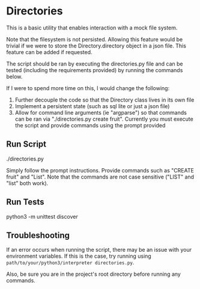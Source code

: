 # Directories

This is a basic utility that enables interaction with a mock file system.

Note that the filesystem is not persisted. Allowing this feature would be trivial if we were to store the Directory.directory object in a json file. This feature can be added if requested.

The script should be ran by executing the directories.py file and can be tested (including the requirements provided) by running the commands below.

If I were to spend more time on this, I would change the following:

1. Further decouple the code so that the Directory class lives in its own file
2. Implement a persistent state (such as sql lite or just a json file)
3. Allow for command line arguments (ie "argparse") so that commands can be ran via "./directories.py create fruit". Currently you must execute the script and provide commands using the prompt provided

## Run Script

./directories.py

Simply follow the prompt instructions. Provide commands such as "CREATE fruit" and "List". Note that the commands are not case sensitive ("LIST" and "list" both work).

## Run Tests

python3 -m unittest discover

## Troubleshooting

If an error occurs when running the script, there may be an issue with your environment variables. If this is the case, try running using `path/to/your/python3/interpreter directories.py`.

Also, be sure you are in the project's root directory before running any commands.

